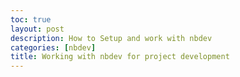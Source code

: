 ```yaml
---
toc: true
layout: post
description: How to Setup and work with nbdev
categories: [nbdev]
title: Working with nbdev for project development
---
```

